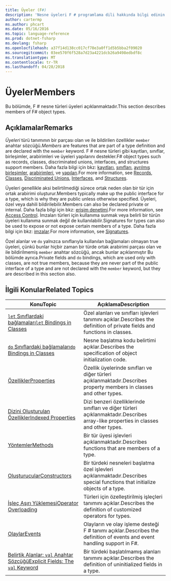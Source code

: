 ```yaml
---
title: Üyeler (F#)
description: 'Nesne üyeleri F # programlama dili hakkında bilgi edinin.'
author: cartermp
ms.author: phcart
ms.date: 05/16/2016
ms.topic: language-reference
ms.prod: dotnet-fsharp
ms.devlang: fsharp
ms.openlocfilehash: a37f14d138cc017cf78e3a0ff1d5b5bba2f09020
ms.sourcegitcommit: 03ee570f6f528a7d23a4221dcb26a9498edbdf8c
ms.translationtype: MT
ms.contentlocale: tr-TR
ms.lasthandoff: 04/28/2018
---
```

# <a name="members"></a><span data-ttu-id="603de-103">Üyeler</span><span class="sxs-lookup"><span data-stu-id="603de-103">Members</span></span>

<span data-ttu-id="603de-104">Bu bölümde, F # nesne türleri üyeleri açıklanmaktadır.</span><span class="sxs-lookup"><span data-stu-id="603de-104">This section describes members of F# object types.</span></span>


## <a name="remarks"></a><span data-ttu-id="603de-105">Açıklamalar</span><span class="sxs-lookup"><span data-stu-id="603de-105">Remarks</span></span>
<span data-ttu-id="603de-106">*Üyeleri* türü tanımının bir parçası olan ve ile bildirilen özellikler `member` anahtar sözcüğü.</span><span class="sxs-lookup"><span data-stu-id="603de-106">*Members* are features that are part of a type definition and are declared with the `member` keyword.</span></span> <span data-ttu-id="603de-107">F # nesne türleri gibi kayıtları, sınıflar, birleşimler, arabirimleri ve üyeleri yapılarını destekler.</span><span class="sxs-lookup"><span data-stu-id="603de-107">F# object types such as records, classes, discriminated unions, interfaces, and structures support members.</span></span> <span data-ttu-id="603de-108">Daha fazla bilgi için bkz: [kayıtları](../records.md), [sınıfları](../classes.md), [ayrılmış birleşimler](../discriminated-Unions.md), [arabirimleri](../interfaces.md), ve [yapıları](../structures.md).</span><span class="sxs-lookup"><span data-stu-id="603de-108">For more information, see [Records](../records.md), [Classes](../classes.md), [Discriminated Unions](../discriminated-Unions.md), [Interfaces](../interfaces.md), and [Structures](../structures.md).</span></span>

<span data-ttu-id="603de-109">Üyeleri genellikle aksi belirtilmediği sürece ortak neden olan bir tür için ortak arabirimi oluşturur.</span><span class="sxs-lookup"><span data-stu-id="603de-109">Members typically make up the public interface for a type, which is why they are public unless otherwise specified.</span></span> <span data-ttu-id="603de-110">Üyeleri, özel veya dahili bildirilebilir.</span><span class="sxs-lookup"><span data-stu-id="603de-110">Members can also be declared private or internal.</span></span> <span data-ttu-id="603de-111">Daha fazla bilgi için bkz: [erişim denetimi](../access-Control.md).</span><span class="sxs-lookup"><span data-stu-id="603de-111">For more information, see [Access Control](../access-Control.md).</span></span> <span data-ttu-id="603de-112">İmzaları türleri için kullanıma sunmak veya belirli bir türün üyeleri kullanıma sunmak değil de kullanılabilir.</span><span class="sxs-lookup"><span data-stu-id="603de-112">Signatures for types can also be used to expose or not expose certain members of a type.</span></span> <span data-ttu-id="603de-113">Daha fazla bilgi için bkz: [imzalar](../signatures.md).</span><span class="sxs-lookup"><span data-stu-id="603de-113">For more information, see [Signatures](../signatures.md).</span></span>

<span data-ttu-id="603de-114">Özel alanlar ve `do` yalnızca sınıflarıyla kullanılan bağlamaları olmayan true üyeleri, çünkü bunlar hiçbir zaman bir türde ortak arabirimi parçası olan ve ile bildirilmemiş `member` anahtar sözcüğü, ancak bunlar açıklanmıştır Bu bölümde ayrıca.</span><span class="sxs-lookup"><span data-stu-id="603de-114">Private fields and `do` bindings, which are used only with classes, are not true members, because they are never part of the public interface of a type and are not declared with the `member` keyword, but they are described in this section also.</span></span>


## <a name="related-topics"></a><span data-ttu-id="603de-115">İlgili Konular</span><span class="sxs-lookup"><span data-stu-id="603de-115">Related Topics</span></span>


|<span data-ttu-id="603de-116">Konu</span><span class="sxs-lookup"><span data-stu-id="603de-116">Topic</span></span>|<span data-ttu-id="603de-117">Açıklama</span><span class="sxs-lookup"><span data-stu-id="603de-117">Description</span></span>|
|-----|-----------|
|[<span data-ttu-id="603de-118">`let` Sınıflardaki bağlamaları</span><span class="sxs-lookup"><span data-stu-id="603de-118">`let` Bindings in Classes</span></span>](let-bindings-in-classes.md)|<span data-ttu-id="603de-119">Özel alanları ve sınıfları işlevleri tanımını açıklar.</span><span class="sxs-lookup"><span data-stu-id="603de-119">Describes the definition of private fields and functions in classes.</span></span>|
|[<span data-ttu-id="603de-120">`do` Sınıflardaki bağlamaları</span><span class="sxs-lookup"><span data-stu-id="603de-120">`do` Bindings in Classes</span></span>](do-bindings-in-classes.md)|<span data-ttu-id="603de-121">Nesne başlatma kodu belirtimi açıklar.</span><span class="sxs-lookup"><span data-stu-id="603de-121">Describes the specification of object initialization code.</span></span>|
|[<span data-ttu-id="603de-122">Özellikler</span><span class="sxs-lookup"><span data-stu-id="603de-122">Properties</span></span>](properties.md)|<span data-ttu-id="603de-123">Özellik üyelerinde sınıfları ve diğer türleri açıklanmaktadır.</span><span class="sxs-lookup"><span data-stu-id="603de-123">Describes property members in classes and other types.</span></span>|
|[<span data-ttu-id="603de-124">Dizini Oluşturulan Özellikler</span><span class="sxs-lookup"><span data-stu-id="603de-124">Indexed Properties</span></span>](indexed-properties.md)|<span data-ttu-id="603de-125">Dizi benzeri özelliklerinde sınıfları ve diğer türleri açıklanmaktadır.</span><span class="sxs-lookup"><span data-stu-id="603de-125">Describes array-like properties in classes and other types.</span></span>|
|[<span data-ttu-id="603de-126">Yöntemler</span><span class="sxs-lookup"><span data-stu-id="603de-126">Methods</span></span>](methods.md)|<span data-ttu-id="603de-127">Bir tür üyesi işlevleri açıklanmaktadır.</span><span class="sxs-lookup"><span data-stu-id="603de-127">Describes functions that are members of a type.</span></span>|
|[<span data-ttu-id="603de-128">Oluşturucular</span><span class="sxs-lookup"><span data-stu-id="603de-128">Constructors</span></span>](constructors.md)|<span data-ttu-id="603de-129">Bir türdeki nesneleri başlatma özel işlevleri açıklanmaktadır.</span><span class="sxs-lookup"><span data-stu-id="603de-129">Describes special functions that initialize objects of a type.</span></span>|
|[<span data-ttu-id="603de-130">İşleç Aşırı Yüklemesi</span><span class="sxs-lookup"><span data-stu-id="603de-130">Operator Overloading</span></span>](../operator-overloading.md)|<span data-ttu-id="603de-131">Türleri için özelleştirilmiş işleçleri tanımını açıklar.</span><span class="sxs-lookup"><span data-stu-id="603de-131">Describes the definition of customized operators for types.</span></span>|
|[<span data-ttu-id="603de-132">Olaylar</span><span class="sxs-lookup"><span data-stu-id="603de-132">Events</span></span>](events.md)|<span data-ttu-id="603de-133">Olayların ve olay işleme desteği F # tanımı açıklar.</span><span class="sxs-lookup"><span data-stu-id="603de-133">Describes the definition of events and event handling support in F#.</span></span>|
|[<span data-ttu-id="603de-134">Belirtik Alanlar: `val` Anahtar Sözcüğü</span><span class="sxs-lookup"><span data-stu-id="603de-134">Explicit Fields: The `val` Keyword</span></span>](explicit-fields-the-val-keyword.md)|<span data-ttu-id="603de-135">Bir türdeki başlatılmamış alanları tanımını açıklar.</span><span class="sxs-lookup"><span data-stu-id="603de-135">Describes the definition of uninitialized fields in a type.</span></span>|

